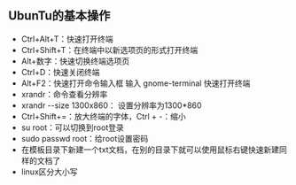 ## UbunTu的基本操作

+ Ctrl+Alt+T：快速打开终端
+ Ctrl+Shift+T：在终端中以新选项页的形式打开终端
+ Alt+数字：快速切换终端选项页
+ Ctrl+D：快速关闭终端
+ Alt+F2：快速打开命令输入框 输入 gnome-terminal 快速打开终端
+ xrandr：命令查看分辨率
+ xrandr --size 1300x860： 设置分辨率为1300*860
+ Ctrl+Shift+=：放大终端的字体，Ctrl + -：缩小
+ su root：可以切换到root登录
+ sudo passwd root：给root设置密码
+ 在模板目录下新建一个txt文档，在别的目录下就可以使用鼠标右键快速新建同样的文档了
+ linux区分大小写

